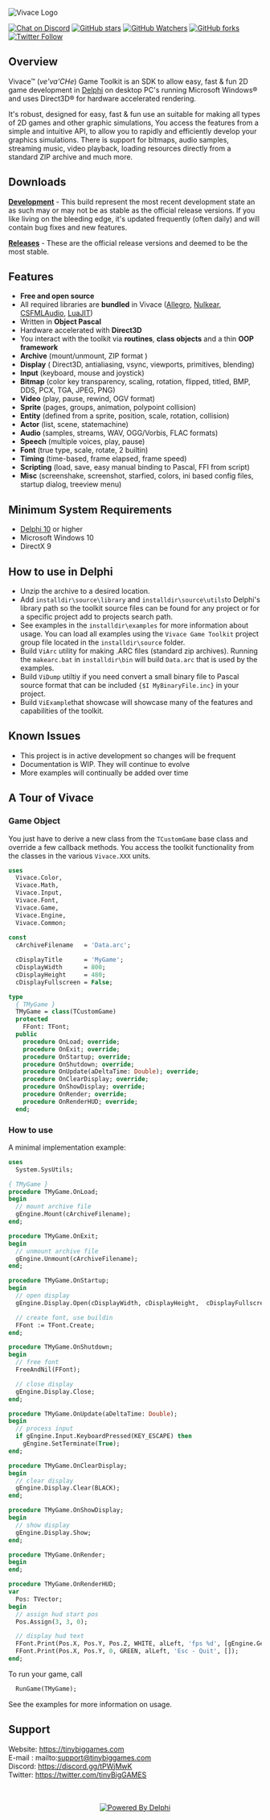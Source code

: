 ![Vivace Logo](Images/logo.png)

[![Chat on Discord](https://img.shields.io/discord/754884471324672040.svg?logo=discord)](https://discord.gg/tPWjMwK) [![GitHub stars](https://img.shields.io/github/stars/tinyBigGAMES/Vivace?style=social)](https://github.com/tinyBigGAMES/Vivace/stargazers) [![GitHub Watchers](https://img.shields.io/github/watchers/tinyBigGAMES/Vivace?style=social)](https://github.com/tinyBigGAMES/Vivace/network/members) [![GitHub forks](https://img.shields.io/github/forks/tinyBigGAMES/Vivace?style=social)](https://github.com/tinyBigGAMES/Vivace/network/members)
[![Twitter Follow](https://img.shields.io/twitter/follow/tinyBigGAMES?style=social)](https://twitter.com/tinyBigGAMES)

## Overview
Vivace&trade; (*ve'va'CHe*) Game Toolkit is an SDK to allow easy, fast & fun 2D game development in <a href="https://www.embarcadero.com/products/delphi" target="_blank">Delphi</a> on desktop PC's running Microsoft Windows® and uses Direct3D® for hardware accelerated rendering.

It's robust, designed for easy, fast & fun use an suitable for making all types of 2D games and other graphic simulations, You access the features from a simple and intuitive API, to allow you to rapidly and efficiently develop your graphics simulations. There is support for bitmaps, audio samples, streaming music, video playback, loading resources directly from a standard ZIP archive and much more.

## Downloads
<a href="https://github.com/tinyBigGAMES/Vivace/archive/main.zip" target="_blank">**Development**</a> - This build represent the most recent development state an as such may or may not be as stable as the official release versions. If you like living on the bleeding edge, it's updated frequently (often daily) and will contain bug fixes and new features.

<a href="https://github.com/tinyBigGAMES/Vivace/releases" target="_blank">**Releases**</a> - These are the official release versions and deemed to be the most stable.

## Features
- **Free and open source**
- All required libraries are **bundled** in Vivace (<a href="https://github.com/liballeg/allegro5" target="_blank">Allegro</a>, <a href="https://github.com/Immediate-Mode-UI/Nuklear" target="_blank">Nulkear</a>, <a href="https://github.com/SFML/CSFML" target="_blank">CSFMLAudio</a>, <a href="https://github.com/LuaJIT/LuaJIT" target="_blank">LuaJIT</a>)
- Written in **Object Pascal**
- Hardware accelerated with **Direct3D**
- You interact with the toolkit via **routines**, **class objects** and a thin **OOP framework**
- **Archive** (mount/unmount, ZIP format )
- **Display** ( Direct3D, antialiasing, vsync, viewports, primitives, blending)
- **Input** (keyboard, mouse and joystick)
- **Bitmap** (color key transparency, scaling, rotation, flipped, titled,  BMP, DDS, PCX, TGA, JPEG, PNG)
- **Video** (play, pause, rewind, OGV format)
- **Sprite** (pages, groups, animation, polypoint collision)
- **Entity** (defined from a sprite, position, scale, rotation, collision)
- **Actor** (list, scene, statemachine)
- **Audio** (samples, streams, WAV, OGG/Vorbis, FLAC formats)
- **Speech** (multiple voices, play, pause)
- **Font** (true type, scale, rotate, 2 builtin)
- **Timing** (time-based, frame elapsed, frame speed)
- **Scripting** (load, save, easy manual binding to Pascal, FFI from script)
- **Misc** (screenshake, screenshot, starfied, colors, ini based config files, startup dialog, treeview menu)

## Minimum System Requirements
- <a href="https://www.embarcadero.com/products/delphi" target="_blank">Delphi 10</a> or higher
- Microsoft Windows 10
- DirectX 9

## How to use in Delphi
- Unzip the archive to a desired location.
- Add `installdir\source\library` and `installdir\source\utils`to Delphi's library path so the toolkit source files can be found for any project or for a specific project add to projects search path.
- See examples in the `installdir\examples` for more information about usage. You can load all examples using the `Vivace Game Toolkit` project group file located in the `installdir\source` folder.
- Build `ViArc` utility for making .ARC files (standard zip archives). Running the `makearc.bat` in `installdir\bin` will build `Data.arc` that is used by the examples.
- Build `ViDump` utiltiy if you need convert a small binary file to Pascal source format that can be included `{$I MyBinaryFile.inc}` in your project.
- Build `ViExample`that showcase will showcase many of the features and capabilities of the toolkit.

## Known Issues
- This project is in active development so changes will be frequent 
- Documentation is WIP. They will continue to evolve
- More examples will continually be added over time

## A Tour of Vivace
### Game Object
You just have to derive a new class from the `TCustomGame` base class and override a few callback methods. You access the toolkit functionality from the classes in the various `Vivace.XXX` units.
```pascal
uses
  Vivace.Color,
  Vivace.Math,
  Vivace.Input,
  Vivace.Font,
  Vivace.Game,
  Vivace.Engine,
  Vivace.Common;
  
const
  cArchiveFilename   = 'Data.arc';

  cDisplayTitle      = 'MyGame';
  cDisplayWidth      = 800;
  cDisplayHeight     = 480;
  cDisplayFullscreen = False;

type
  { TMyGame }
  TMyGame = class(TCustomGame)
  protected
    FFont: TFont;
  public
    procedure OnLoad; override;
    procedure OnExit; override;
    procedure OnStartup; override;
    procedure OnShutdown; override;
    procedure OnUpdate(aDeltaTime: Double); override;
    procedure OnClearDisplay; override;
    procedure OnShowDisplay; override;
    procedure OnRender; override;
    procedure OnRenderHUD; override;
  end;
```
### How to use
A minimal implementation example:
```pascal
uses
  System.SysUtils;

{ TMyGame }
procedure TMyGame.OnLoad;
begin
  // mount archive file
  gEngine.Mount(cArchiveFilename);
end;

procedure TMyGame.OnExit;
begin
  // unmount archive file
  gEngine.Unmount(cArchiveFilename);
end;

procedure TMyGame.OnStartup;
begin
  // open display
  gEngine.Display.Open(cDisplayWidth, cDisplayHeight,  cDisplayFullscreen, cDisplayTitle);

  // create font, use buildin
  FFont := TFont.Create;
end;

procedure TMyGame.OnShutdown;
begin
  // free font
  FreeAndNil(FFont);

  // close display
  gEngine.Display.Close;
end;

procedure TMyGame.OnUpdate(aDeltaTime: Double);
begin
  // process input
  if gEngine.Input.KeyboardPressed(KEY_ESCAPE) then
    gEngine.SetTerminate(True);
end;

procedure TMyGame.OnClearDisplay;
begin
  // clear display
  gEngine.Display.Clear(BLACK);
end;

procedure TMyGame.OnShowDisplay;
begin
  // show display
  gEngine.Display.Show;
end;

procedure TMyGame.OnRender;
begin
end;

procedure TMyGame.OnRenderHUD;
var
  Pos: TVector;
begin
  // assign hud start pos
  Pos.Assign(3, 3, 0);

  // display hud text
  FFont.Print(Pos.X, Pos.Y, Pos.Z, WHITE, alLeft, 'fps %d', [gEngine.GetFrameRate]);
  FFont.Print(Pos.X, Pos.Y, 0, GREEN, alLeft, 'Esc - Quit', []);
end;
```
To run your game, call
```pascal
  RunGame(TMyGame);
```
See the examples for more information on usage.

## Support
Website: https://tinybiggames.com  
E-mail : mailto:support@tinybiggames.com  
Discord: https://discord.gg/tPWjMwK  
Twitter: https://twitter.com/tinyBigGAMES
<br/><br/><br/>
<a href="https://www.embarcadero.com/products/delphi" target="_blank"><center>![Powered By Delphi](Images/delphi.png)</center></a>
